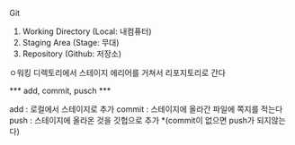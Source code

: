 Git
 1. Working Directory (Local: 내컴퓨터)
 2. Staging Area (Stage: 무대)
 3. Repository (Github: 저장소)

ㅇ워킹 디렉토리에서 스테이지 에리어를 거쳐서 리포지토리로 간다

*** add, commit, pusch ***


add : 로컬에서 스테이지로 추가
commit : 스테이지에 올라간 파일에 쪽지를 적는다
push : 스테이지에 올라온 것을 깃헙으로 추가
 *(commit이 없으면 push가 되지않는다)
